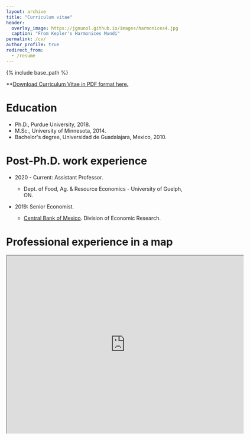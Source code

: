 ```yaml
---
layout: archive
title: "Curriculum vitae"
header:
  overlay_image: https://jgnunol.github.io/images/harmonices4.jpg
  caption: "From Kepler's Harmonices Mundi"
permalink: /cv/
author_profile: true
redirect_from:
  - /resume
---
```


{% include base_path %}

**[Download Curriculum Vitae in PDF format here.](https://jgnunol.github.io/files/CV.pdf)

Education
======
* Ph.D., Purdue University, 2018.
* M.Sc., University of Minnesota, 2014.
* Bachelor's degree, Universidad de Guadalajara, Mexico, 2010.

Post-Ph.D. work experience
======
* 2020 - Current: Assistant Professor.
  * Dept. of Food, Ag. & Resource Economics - University of Guelph, ON.

* 2019: Senior Economist.
  * [Central Bank of Mexico](https://www.banxico.org.mx/indexen.html). Division of Economic Research.


Professional experience in a map
======

<iframe src="https://www.google.com/maps/d/embed?mid=1IuP01EtoMZPZ8oU_-3-BB82Amfax-oKc" width="640" height="480"></iframe>
